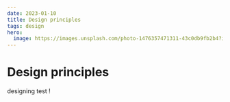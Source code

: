 ```yaml
---
date: 2023-01-10
title: Design principles
tags: design
hero:
  image: https://images.unsplash.com/photo-1476357471311-43c0db9fb2b4?ixlib=rb-4.0.3&ixid=MnwxMjA3fDB8MHxwaG90by1wYWdlfHx8fGVufDB8fHx8&auto=format&fit=crop&w=1740&q=80
---
```

# Design principles

designing test !